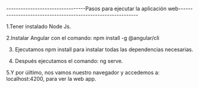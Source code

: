 
---------------------------------Pasos para ejecutar la aplicación web-------------------------------------------------------------


1.Tener instalado Node Js. 

2.Instalar Angular con el comando: npm install -g @angular/cli

3. Ejecutamos npm install para instalar todas las dependencias necesarias.

4. Después ejecutamos el comando: ng serve.

5.Y por úiltimo, nos vamos nuestro navegador y accedemos a: localhost:4200, para ver la web app.



